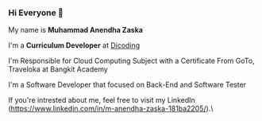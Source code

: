 ### Hi Everyone 👋

My name is **Muhammad Anendha Zaska**

I'm a **Curriculum Developer** at [Dicoding](https://www.dicoding.com/)

I'm Responsible for Cloud Computing Subject with a Certificate From GoTo, Traveloka at Bangkit Academy

I'm a Software Developer that focused on Back-End and Software Tester

If you're intrested about me, feel free to visit my LinkedIn (https://www.linkedin.com/in/m-anendha-zaska-181ba2205/).\
